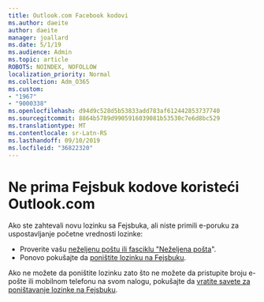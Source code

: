 ```yaml
---
title: Outlook.com Facebook kodovi
ms.author: daeite
author: daeite
manager: joallard
ms.date: 5/1/19
ms.audience: Admin
ms.topic: article
ROBOTS: NOINDEX, NOFOLLOW
localization_priority: Normal
ms.collection: Adm_O365
ms.custom:
- "1967"
- "9000338"
ms.openlocfilehash: d94d9c528d5b53833add783af612442853737740
ms.sourcegitcommit: 8864b5789d9905916039081b53530c7e6d8bc529
ms.translationtype: MT
ms.contentlocale: sr-Latn-RS
ms.lasthandoff: 09/10/2019
ms.locfileid: "36822320"
---
```

# <a name="not-receiving-facebook-codes-using-outlookcom"></a>Ne prima Fejsbuk kodove koristeći Outlook.com

Ako ste zahtevali novu lozinku sa Fejsbuka, ali niste primili e-poruku za uspostavljanje početne vrednosti lozinke:

- Proverite vašu [neželjenu poštu ili fasciklu "Neželjena pošta](https://outlook.live.com/mail/junkemail)".
- Ponovo pokušajte da [poništite lozinku na Fejsbuku](https://aka.ms/facebook-password-reset).

Ako ne možete da poništite lozinku zato što ne možete da pristupite broju e-pošte ili mobilnom telefonu na svom nalogu, pokušajte da [vratite savete za poništavanje lozinke na Fejsbuku](https://aka.ms/facebook-password-help).